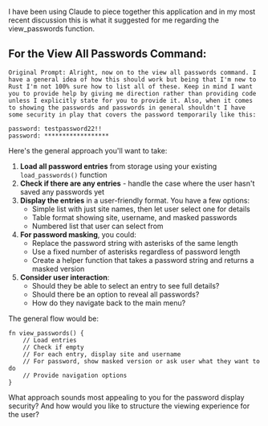I have been using Claude to piece together this application and in my most recent discussion this is what it suggested for me regarding the view_passwords function. 

## For the View All Passwords Command:
```
Original Prompt: Alright, now on to the view all passwords command. I have a general idea of how this should work but being that I'm new to Rust I'm not 100% sure how to list all of these. Keep in mind I want you to provide help by giving me direction rather than providing code unless I explicitly state for you to provide it. Also, when it comes to showing the passwords and passwords in general shouldn't I have some security in play that covers the password temporarily like this:

password: testpassword22!!
password: ******************
```

Here's the general approach you'll want to take:

1. **Load all password entries** from storage using your existing `load_passwords()` function
2. **Check if there are any entries** - handle the case where the user hasn't saved any passwords yet
3. **Display the entries** in a user-friendly format. You have a few options:
    - Simple list with just site names, then let user select one for details
    - Table format showing site, username, and masked passwords
    - Numbered list that user can select from
4. **For password masking**, you could:
    - Replace the password string with asterisks of the same length
    - Use a fixed number of asterisks regardless of password length
    - Create a helper function that takes a password string and returns a masked version
5. **Consider user interaction**:
    - Should they be able to select an entry to see full details?
    - Should there be an option to reveal all passwords?
    - How do they navigate back to the main menu?

The general flow would be:

```
fn view_passwords() {
    // Load entries
    // Check if empty
    // For each entry, display site and username
    // For password, show masked version or ask user what they want to do
    // Provide navigation options
}
```

What approach sounds most appealing to you for the password display security? And how would you like to structure the viewing experience for the user?